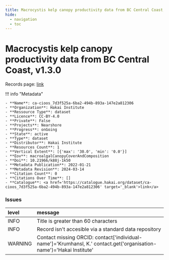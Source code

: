 ```yaml
---
title: Macrocystis kelp canopy productivity data from BC Central Coast, v1.3.0
hide:
  - navigation
  - toc
---
```


# Macrocystis kelp canopy productivity data from BC Central Coast, v1.3.0

Records page: <a href='https://catalogue.hakai.org/dataset/ca-cioos_7d3f525a-6ba2-494b-893a-147e2a812306' target='_blank'>link</a>

<div id='map'></div>

!!! info "Metadata"
    
    - **Name**: ca-cioos_7d3f525a-6ba2-494b-893a-147e2a812306 
    - **Organization**: Hakai Institute 
    - **Ressource Type**: dataset 
    - **Licence**: CC-BY-4.0 
    - **Private**: False 
    - **Projects**: Nearshore 
    - **Progress**: onGoing 
    - **State**: active 
    - **Type**: dataset 
    - **Distributor**: Hakai Institute 
    - **Resources Count**: 1 
    - **Vertical Extent**: [{'max': '30.0', 'min': '0.0'}] 
    - **Eov**: macroalgalCanopyCoverAndComposition 
    - **Doi**: 10.21966/k88j-1k50 
    - **Metadata Publication**: 2022-01-21 
    - **Metadata Revision**: 2024-03-14 
    - **Citation Count**: 0 
    - **Citations Over Time**: [] 
    - **Catalogue**: <a href='https://catalogue.hakai.org/dataset/ca-cioos_7d3f525a-6ba2-494b-893a-147e2a812306' target='_blank'>link</a> 

### Issues

| level   | message                                                                                                              |
|:--------|:---------------------------------------------------------------------------------------------------------------------|
| INFO    | Title is greater than 60 characters                                                                                  |
| INFO    | Record isn't accesible via a standard data repository                                                                |
| WARNING | Contact missing ORCID: contact['individual-name']='Krumhansl, K.' contact.get('organisation-name')='Hakai Institute' |

<script>
   document.addEventListener("DOMContentLoaded", function() {
    var map = L.map('map').setView([51.505, -125.09], 5);
    L.tileLayer('https://tile.openstreetmap.org/{z}/{x}/{y}.png', {
        maxZoom: 19,
        attribution: '&copy; <a href="http://www.openstreetmap.org/copyright">OpenStreetMap</a>'
    }).addTo(map);
    var geojsonFeature = {
        "type": "Feature",
        "properties": {
            "name" : "Macrocystis kelp canopy productivity data from BC Central Coast, v1.3.0"
        },
        "geometry": {'type': 'Polygon', 'coordinates': [[[-128.7, 51.33], [-127.2, 51.33], [-127.2, 52.26], [-128.7, 52.26], [-128.7, 51.33]]]}
    }
    L.geoJSON(geojsonFeature).addTo(map);
   })
</script>